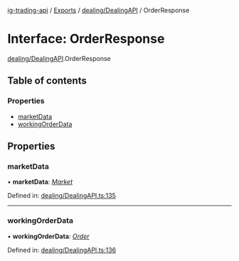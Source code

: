 [ig-trading-api](../README.md) / [Exports](../modules.md) / [dealing/DealingAPI](../modules/dealing_dealingapi.md) / OrderResponse

# Interface: OrderResponse

[dealing/DealingAPI](../modules/dealing_dealingapi.md).OrderResponse

## Table of contents

### Properties

- [marketData](dealing_dealingapi.orderresponse.md#marketdata)
- [workingOrderData](dealing_dealingapi.orderresponse.md#workingorderdata)

## Properties

### marketData

• **marketData**: [_Market_](market_marketapi.market.md)

Defined in: [dealing/DealingAPI.ts:135](https://github.com/bennycode/ig-trading-api/blob/6347f7e/src/dealing/DealingAPI.ts#L135)

---

### workingOrderData

• **workingOrderData**: [_Order_](dealing_dealingapi.order.md)

Defined in: [dealing/DealingAPI.ts:136](https://github.com/bennycode/ig-trading-api/blob/6347f7e/src/dealing/DealingAPI.ts#L136)
